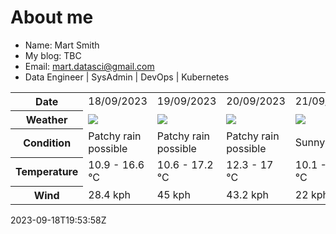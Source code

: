 # About me

- Name: Mart Smith
- My blog: TBC
- Email: [mart.datasci@gmail.com](mailto:mart.datasci6@gmail.com)
- Data Engineer | SysAdmin | DevOps | Kubernetes


<table>
    <tr>
        <th>Date</th>
        <td>18/09/2023</td><td>19/09/2023</td><td>20/09/2023</td><td>21/09/2023</td><td>22/09/2023</td><td>23/09/2023</td><td>24/09/2023</td>
    </tr>
    <tr>
        <th>Weather</th>
        <td><img src="https://cdn.weatherapi.com/weather/64x64/day/176.png"/></td><td><img src="https://cdn.weatherapi.com/weather/64x64/day/176.png"/></td><td><img src="https://cdn.weatherapi.com/weather/64x64/day/176.png"/></td><td><img src="https://cdn.weatherapi.com/weather/64x64/day/113.png"/></td><td><img src="https://cdn.weatherapi.com/weather/64x64/day/176.png"/></td><td><img src="https://cdn.weatherapi.com/weather/64x64/day/176.png"/></td><td><img src="https://cdn.weatherapi.com/weather/64x64/day/176.png"/></td>
    </tr>
    <tr>
        <th>Condition</th>
        <td width="200px">Patchy rain possible</td><td width="200px">Patchy rain possible</td><td width="200px">Patchy rain possible</td><td width="200px">Sunny</td><td width="200px">Patchy rain possible</td><td width="200px">Patchy rain possible</td><td width="200px">Patchy rain possible</td>
    </tr>
    <tr>
        <th>Temperature</th>
        <td>10.9 -  16.6 °C</td><td>10.6 -  17.2 °C</td><td>12.3 -  17 °C</td><td>10.1 -  16.1 °C</td><td>9.4 -  14 °C</td><td>8.8 -  15.3 °C</td><td>14.2 -  19.5 °C</td>
    </tr>
    <tr>
        <th>Wind</th>
        <td>28.4 kph</td><td>45 kph</td><td>43.2 kph</td><td>22 kph</td><td>28.8 kph</td><td>30.6 kph</td><td>34.6 kph</td>
    </tr>
</table>


2023-09-18T19:53:58Z

